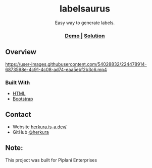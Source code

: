 
<h1 align="center">labelsaurus</h1>

<div align="center">
   Easy way to generate labels. 
</div>

<div align="center">
  <h3>
    <a href="https://github.com/herkura/labelsaurus">
      Demo
    </a>
    <span> | </span>
    <a href="https://labelsaurus.vercel.app/">
      Solution
    </a>
    </a>
  </h3>
</div>


<!-- OVERVIEW -->

## Overview



https://user-images.githubusercontent.com/54028832/224478914-6873598e-4c91-4c08-ad74-eaa5ebf2b3c6.mp4



### Built With

<!-- This section should list any major frameworks that you built your project using. Here are a few examples.-->

- [HTML]()
- [Bootstrap](https://getbootstrap.com/docs/5.0/getting-started/introduction/)
## Contact

- Website [herkura.is-a.dev/](https://herkura.is-a.dev/)
- GitHub [@herkura](https://{github.com/herkura})

## Note: 
This project was built for Piplani Enterprises

